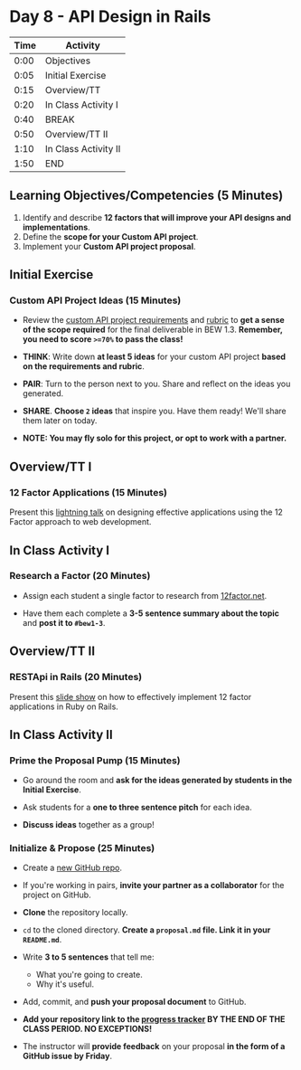 # Day 8 - API Design in Rails

| Time | Activity             |
| ---- | -------------------- |
| 0:00 | Objectives           |
| 0:05 | Initial Exercise     |
| 0:15 | Overview/TT          |
| 0:20 | In Class Activity I  |
| 0:40 | BREAK                |
| 0:50 | Overview/TT II       |
| 1:10 | In Class Activity II |
| 1:50 | END                  |

## Learning Objectives/Competencies (5 Minutes)

1. Identify and describe **12 factors that will improve your API designs and implementations**.
1. Define the **scope for your Custom API project**.
1. Implement your **Custom API project proposal**.

## Initial Exercise

### Custom API Project Ideas (15 Minutes)

- Review the [custom API project requirements](../Projects/custom-api-requirements.md) and [rubric](../Projects/custom-api-rubric.md) to **get a sense of the scope required** for the final deliverable in BEW 1.3. **Remember, you need to score `>=70%` to pass the class!**

- **THINK**: Write down **at least 5 ideas** for your custom API project **based on the requirements and rubric**.

- **PAIR**: Turn to the person next to you. Share and reflect on the ideas you generated.

- **SHARE**. **Choose `2` ideas** that inspire you. Have them ready! We'll share them later on today.

- **NOTE: You may fly solo for this project, or opt to work with a partner.**

## Overview/TT I

### 12 Factor Applications (15 Minutes)

Present this [lightning talk](12factor-lightning.pdf) on designing effective applications using the 12 Factor approach to web development.

## In Class Activity I

### Research a Factor (20 Minutes)

- Assign each student a single factor to research from [12factor.net](https://12factor.net).

- Have them each complete a **3-5 sentence summary about the topic** and **post it to `#bew1-3`**.

## Overview/TT II

### RESTApi in Rails (20 Minutes)

Present this [slide show](https://rubygarage.github.io/slides/api) on how to effectively implement 12 factor applications in Ruby on Rails.

## In Class Activity II

### Prime the Proposal Pump (15 Minutes)

- Go around the room and **ask for the ideas generated by students in the Initial Exercise**.

- Ask students for a **one to three sentence pitch** for each idea.

- **Discuss ideas** together as a group!

### Initialize & Propose (25 Minutes)

- Create a [new GitHub repo](https://github.com/new).

- If you're working in pairs, **invite your partner as a collaborator** for the project on GitHub.

- **Clone** the repository locally.

- `cd` to the cloned directory. **Create a `proposal.md` file. Link it in your `README.md`**.

- Write **3 to 5 sentences** that tell me:
  - What you're going to create.
  - Why it's useful.

- Add, commit, and **push your proposal document** to GitHub.

- **Add your repository link to the [progress tracker](https://make.sc/trackbew1.3) BY THE END OF THE CLASS PERIOD. NO EXCEPTIONS!**

- The instructor will **provide feedback** on your proposal **in the form of a GitHub issue by Friday**.
